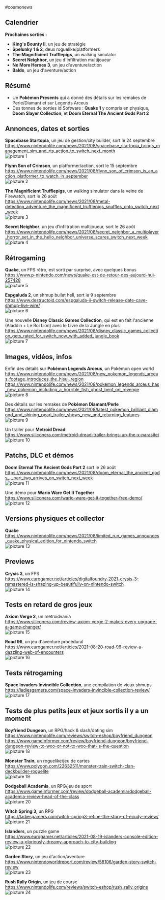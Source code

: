 #cosmonews  
  
## Calendrier  

**Prochaines sorties :**

- **King's Bounty II**, un jeu de stratégie
- **Spelunky 1 & 2**, deux roguelike/platformers
- **The Magnificient Trufflepigs**, un walking simulator
- **Secret Neighbor**, un jeu d'infiltration multijoueur
- **No More Heroes 3**, un jeu d'aventure/action
- **Baldo**, un jeu d'aventure/action

## Résumé  
  
- Un **Pokémon Presents** qui a donné des détails sur les remakes de Perle/Diamant et sur Legends Arceus  
- Des tonnes de sorties id Software : **Quake 1** y compris en physique, **Doom Slayer Collection**, et **Doom Eternal The Ancient Gods Part 2**  
  
## Annonces, dates et sorties  
  
**Spacebase Startopia**, un jeu de gestion/city builder, sort le 24 septembre  
https://www.nintendolife.com/news/2021/08/spacebase_startopia_brings_management_sim_and_rts_action_to_switch_next_month  
![picture 1](https://i.imgur.com/cIz56x0m.jpg)  
  
**Flynn Son of Crimson**, un platformer/action, sort le 15 septembre  
https://www.nintendolife.com/news/2021/08/flynn_son_of_crimson_is_an_action_platformer_to_watch_in_september  
![picture 2](https://i.imgur.com/xlueOKum.png)  
  
**The Magnificient Trufflepigs**, un walking simulator dans la veine de Firewatch, sort le 26 août  
https://www.nintendolife.com/news/2021/08/metal-detecting_adventure_the_magnificent_trufflepigs_snuffles_onto_switch_next_week  
![picture 3](https://i.imgur.com/3nPnTQGm.jpg)  
  
**Secret Neighbor**, un jeu d'infiltration multijoueur, sort le 26 août  
https://www.nintendolife.com/news/2021/08/secret_neighbor_a_multiplayer_horror_set_in_the_hello_neighbor_universe_scares_switch_next_week  
![picture 4](https://i.imgur.com/Beay99Hm.png)  
  
## Rétrogaming  
  
**Quake**, un FPS rétro, est sorti par surprise, avec quelques bonus  
https://www.p-nintendo.com/news/quake-est-de-retour-des-aujourd-hui-257428  
![picture 5](https://i.imgur.com/MaC8UMam.png)  
  
**Espgaluda 2**, un shmup bullet hell, sort le 9 septembre  
https://www.destructoid.com/espgaluda-ii-switch-release-date-cave-shmup-live-wire/  
![picture 6](https://i.imgur.com/DykDcEWm.png)  
  
Une nouvelle **Disney Classic Games Collection**, qui est en fait l'ancienne (Aladdin + Le Roi Lion) avec le Livre de la Jungle en plus  
https://www.nintendolife.com/news/2021/08/disney_classic_games_collection_gets_rated_for_switch_now_with_added_jungle_book  
![picture 7](https://i.imgur.com/K07LJRYm.png)  
  
## Images, vidéos, infos  
  
Enfin des détails sur **Pokémon Legends Arceus**, un Pokémon open world  
https://www.nintendolife.com/news/2021/08/new_pokemon_legends_arceus_footage_introduces_the_hisui_region  
https://www.nintendolife.com/news/2021/08/pokemon_legends_arceus_has_new_pokemon_including_a_horrible_fish_ghost_bent_on_revenge  
![picture 8](https://i.imgur.com/lR1dhX3m.jpg)  
  
Des détails sur les remakes de **Pokémon Diamant/Perle**  
https://www.nintendolife.com/news/2021/08/latest_pokemon_brilliant_diamond_and_shining_pearl_trailer_shows_new_and_returning_features  
![picture 9](https://i.imgur.com/tObywJ1m.jpg)  
  
Un trailer pour **Metroid Dread**  
https://www.siliconera.com/metroid-dread-trailer-brings-up-the-x-parasite/  
![picture 10](https://i.imgur.com/NZhKvmsm.png)  
  
## Patchs, DLC et démos  
  
**Doom Eternal The Ancient Gods Part 2** sort le 26 août  
https://www.nintendolife.com/news/2021/08/doom_eternal_the_ancient_gods_-_part_two_arrives_on_switch_next_week  
![picture 11](https://i.imgur.com/m6pzPqRm.jpg)  
  
Une démo pour **Wario Ware Get It Together**  
https://www.siliconera.com/wario-ware-get-it-together-free-demo/  
![picture 12](https://i.imgur.com/3qY0iW9m.png)  
  
## Versions physiques et collector  
  
**Quake**  
https://www.nintendolife.com/news/2021/08/limited_run_games_announces_quake_physical_edition_for_nintendo_switch  
![picture 13](https://i.imgur.com/I7gVHXwm.jpg)  
  
## Previews  
  
**Crysis 3**, un FPS  
https://www.eurogamer.net/articles/digitalfoundry-2021-crysis-3-remastered-is-shaping-up-beautifully-on-nintendo-switch  
![picture 14](https://i.imgur.com/miX3wi6m.jpg)  
  
## Tests en retard de gros jeux  
  
**Axiom Verge 2**, un metroidvania  
https://www.siliconera.com/review-axiom-verge-2-makes-every-upgrade-a-game-changer/  
![picture 15](https://i.imgur.com/ykIs7z7m.jpg)  
  
**Road 96**, un jeu d'aventure procédural  
https://www.eurogamer.net/articles/2021-08-20-road-96-review-a-dazzling-web-of-encounters  
![picture 16](https://i.imgur.com/LC8nNMCm.jpg)  
  
## Tests rétrogaming  
  
**Space Invaders Invincible Collection**, une compilation de vieux shmups  
https://ladiesgamers.com/space-invaders-invincible-collection-review/  
![picture 17](https://i.imgur.com/jD90phfm.png)  
  
## Tests de plus petits jeux et jeux sortis il y a un moment  
  
**Boyfriend Dungeon**, un RPG/hack & slash/dating sim  
https://www.nintendolife.com/reviews/switch-eshop/boyfriend_dungeon  
https://www.gameinformer.com/review/boyfriend-dungeon/boyfriend-dungeon-review-to-woo-or-not-to-woo-that-is-the-question  
![picture 18](https://i.imgur.com/YWKmbCHm.png)  
  
**Monster Train**, un roguelike/jeu de cartes  
https://www.polygon.com/22632511/monster-train-switch-clan-deckbuilder-roguelite  
![picture 19](https://i.imgur.com/YHy3Rzcm.jpg)  
  
**Dodgeball Academia**, un RPG/jeu de sport  
https://www.gameinformer.com/review/dodgeball-academia/dodgeball-academia-review-head-of-the-class  
![picture 20](https://i.imgur.com/XdREtcHm.png)  
  
**Witch Spring 3**, un RPG  
https://ladiesgamers.com/witch-spring3-refine-the-story-of-eirudy-review/  
![picture 21](https://i.imgur.com/JmwFyRLm.png)  
  
**Islanders**, un puzzle game  
https://www.eurogamer.net/articles/2021-08-19-islanders-console-edition-review-a-gloriously-dreamy-approach-to-city-building  
![picture 22](https://i.imgur.com/urGyv2Um.png)  
  
**Garden Story**, un jeu d'action/aventure  
https://www.nintendoworldreport.com/review/58106/garden-story-switch-review  
![picture 23](https://i.imgur.com/Gc3ibbHm.jpg)  
  
**Rush Rally Origin**, un jeu de course  
https://www.nintendolife.com/reviews/switch-eshop/rush_rally_origins  
![picture 24](https://i.imgur.com/QgNy8oDm.jpg)  

